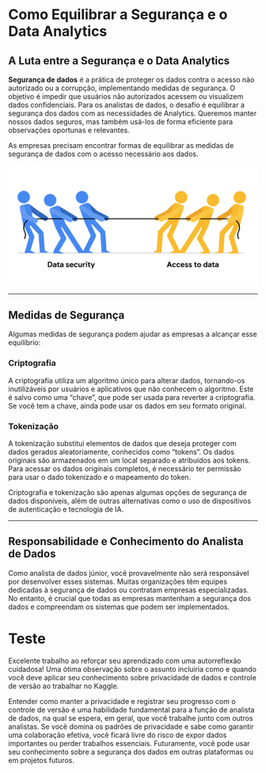 # Como Equilibrar a Segurança e o Data Analytics

## A Luta entre a Segurança e o Data Analytics

**Segurança de dados** é a prática de proteger os dados contra o acesso não autorizado ou a corrupção, implementando medidas de segurança. O objetivo é impedir que usuários não autorizados acessem ou visualizem dados confidenciais. Para os analistas de dados, o desafio é equilibrar a segurança dos dados com as necessidades de Analytics. Queremos manter nossos dados seguros, mas também usá-los de forma eficiente para observações oportunas e relevantes.

As empresas precisam encontrar formas de equilibrar as medidas de segurança de dados com o acesso necessário aos dados.

![Alt text](image.png)

---

## Medidas de Segurança

Algumas medidas de segurança podem ajudar as empresas a alcançar esse equilíbrio:

### Criptografia
A criptografia utiliza um algoritmo único para alterar dados, tornando-os inutilizáveis por usuários e aplicativos que não conhecem o algoritmo. Este é salvo como uma “chave”, que pode ser usada para reverter a criptografia. Se você tem a chave, ainda pode usar os dados em seu formato original.

### Tokenização
A tokenização substitui elementos de dados que deseja proteger com dados gerados aleatoriamente, conhecidos como “tokens”. Os dados originais são armazenados em um local separado e atribuídos aos tokens. Para acessar os dados originais completos, é necessário ter permissão para usar o dado tokenizado e o mapeamento do token.

Criptografia e tokenização são apenas algumas opções de segurança de dados disponíveis, além de outras alternativas como o uso de dispositivos de autenticação e tecnologia de IA.

---

## Responsabilidade e Conhecimento do Analista de Dados

Como analista de dados júnior, você provavelmente não será responsável por desenvolver esses sistemas. Muitas organizações têm equipes dedicadas à segurança de dados ou contratam empresas especializadas. No entanto, é crucial que todas as empresas mantenham a segurança dos dados e compreendam os sistemas que podem ser implementados.

# Teste 

Excelente trabalho ao reforçar seu aprendizado com uma autorreflexão cuidadosa! Uma ótima observação sobre o assunto incluiria como e quando você deve aplicar seu conhecimento sobre privacidade de dados e controle de versão ao trabalhar no Kaggle.

Entender como manter a privacidade e registrar seu progresso com o controle de versão é uma habilidade fundamental para a função de analista de dados, na qual se espera, em geral, que você trabalhe junto com outros analistas. Se você domina os padrões de privacidade e sabe como garantir uma colaboração efetiva, você ficará livre do risco de expor dados importantes ou perder trabalhos essenciais. Futuramente, você pode usar seu conhecimento sobre a segurança dos dados em outras plataformas ou em projetos futuros.

